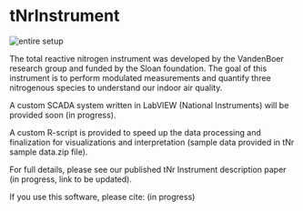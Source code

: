 # tNrInstrument
![entire setup](https://user-images.githubusercontent.com/80794322/166525419-27ea44cc-c435-49a8-8bdc-d8df3889e2a6.PNG)

The total reactive nitrogen instrument was developed by the VandenBoer research group and funded by the Sloan foundation. 
The goal of this instrument is to perform modulated measurements and quantify three nitrogenous species to understand our indoor air quality. 

A custom SCADA system written in LabVIEW (National Instruments) will be provided soon (in progress). 

A custom R-script is provided to speed up the data processing and finalization for visualizations and interpretation (sample data provided in tNr sample data.zip file).

For full details, please see our published tNr Instrument description paper (in progress, link to be updated). 

If you use this software, please cite: (in progress) 



